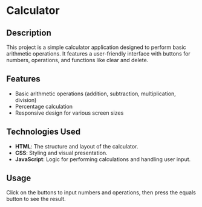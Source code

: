 ﻿# Calculator
 
## Description
This project is a simple calculator application designed to perform basic arithmetic operations. It features a user-friendly interface with buttons for numbers, operations, and functions like clear and delete.

## Features
- Basic arithmetic operations (addition, subtraction, multiplication, division)
- Percentage calculation
- Responsive design for various screen sizes
  
## Technologies Used
- **HTML**: The structure and layout of the calculator.
- **CSS**: Styling and visual presentation.
- **JavaScript**: Logic for performing calculations and handling user input.
 
## Usage
Click on the buttons to input numbers and operations, then press the equals button to see the result.
